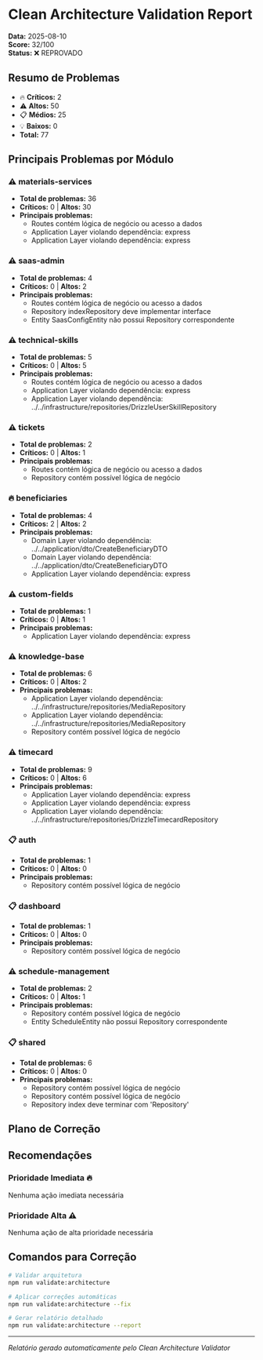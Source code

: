 # Clean Architecture Validation Report

**Data:** 2025-08-10  
**Score:** 32/100  
**Status:** ❌ REPROVADO

## Resumo de Problemas

- 🔥 **Críticos:** 2
- ⚠️ **Altos:** 50
- 📋 **Médios:** 25
- 💡 **Baixos:** 0
- **Total:** 77

## Principais Problemas por Módulo

### ⚠️ materials-services
- **Total de problemas:** 36
- **Críticos:** 0 | **Altos:** 30
- **Principais problemas:**
  - Routes contém lógica de negócio ou acesso a dados
  - Application Layer violando dependência: express
  - Application Layer violando dependência: express

### ⚠️ saas-admin
- **Total de problemas:** 4
- **Críticos:** 0 | **Altos:** 2
- **Principais problemas:**
  - Routes contém lógica de negócio ou acesso a dados
  - Repository indexRepository deve implementar interface
  - Entity SaasConfigEntity não possui Repository correspondente

### ⚠️ technical-skills
- **Total de problemas:** 5
- **Críticos:** 0 | **Altos:** 5
- **Principais problemas:**
  - Routes contém lógica de negócio ou acesso a dados
  - Application Layer violando dependência: express
  - Application Layer violando dependência: ../../infrastructure/repositories/DrizzleUserSkillRepository

### ⚠️ tickets
- **Total de problemas:** 2
- **Críticos:** 0 | **Altos:** 1
- **Principais problemas:**
  - Routes contém lógica de negócio ou acesso a dados
  - Repository contém possível lógica de negócio

### 🔥 beneficiaries
- **Total de problemas:** 4
- **Críticos:** 2 | **Altos:** 2
- **Principais problemas:**
  - Domain Layer violando dependência: ../../application/dto/CreateBeneficiaryDTO
  - Domain Layer violando dependência: ../../application/dto/CreateBeneficiaryDTO
  - Application Layer violando dependência: express

### ⚠️ custom-fields
- **Total de problemas:** 1
- **Críticos:** 0 | **Altos:** 1
- **Principais problemas:**
  - Application Layer violando dependência: express

### ⚠️ knowledge-base
- **Total de problemas:** 6
- **Críticos:** 0 | **Altos:** 2
- **Principais problemas:**
  - Application Layer violando dependência: ../../infrastructure/repositories/MediaRepository
  - Application Layer violando dependência: ../../infrastructure/repositories/MediaRepository
  - Repository contém possível lógica de negócio

### ⚠️ timecard
- **Total de problemas:** 9
- **Críticos:** 0 | **Altos:** 6
- **Principais problemas:**
  - Application Layer violando dependência: express
  - Application Layer violando dependência: express
  - Application Layer violando dependência: ../../infrastructure/repositories/DrizzleTimecardRepository

### 📋 auth
- **Total de problemas:** 1
- **Críticos:** 0 | **Altos:** 0
- **Principais problemas:**
  - Repository contém possível lógica de negócio

### 📋 dashboard
- **Total de problemas:** 1
- **Críticos:** 0 | **Altos:** 0
- **Principais problemas:**
  - Repository contém possível lógica de negócio

### ⚠️ schedule-management
- **Total de problemas:** 2
- **Críticos:** 0 | **Altos:** 1
- **Principais problemas:**
  - Repository contém possível lógica de negócio
  - Entity ScheduleEntity não possui Repository correspondente

### 📋 shared
- **Total de problemas:** 6
- **Críticos:** 0 | **Altos:** 0
- **Principais problemas:**
  - Repository contém possível lógica de negócio
  - Repository contém possível lógica de negócio
  - Repository index deve terminar com 'Repository'


## Plano de Correção



## Recomendações

### Prioridade Imediata 🔥
Nenhuma ação imediata necessária

### Prioridade Alta ⚠️
Nenhuma ação de alta prioridade necessária

## Comandos para Correção

```bash
# Validar arquitetura
npm run validate:architecture

# Aplicar correções automáticas
npm run validate:architecture --fix

# Gerar relatório detalhado
npm run validate:architecture --report
```

---
*Relatório gerado automaticamente pelo Clean Architecture Validator*
